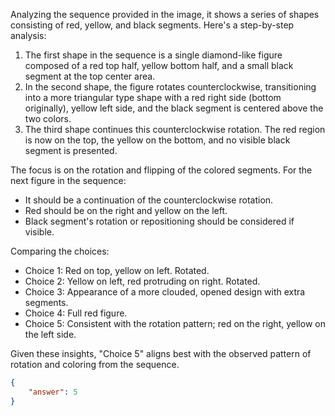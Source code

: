 Analyzing the sequence provided in the image, it shows a series of shapes consisting of red, yellow, and black segments. Here's a step-by-step analysis:

1. The first shape in the sequence is a single diamond-like figure composed of a red top half, yellow bottom half, and a small black segment at the top center area.
2. In the second shape, the figure rotates counterclockwise, transitioning into a more triangular type shape with a red right side (bottom originally), yellow left side, and the black segment is centered above the two colors.
3. The third shape continues this counterclockwise rotation. The red region is now on the top, the yellow on the bottom, and no visible black segment is presented.

The focus is on the rotation and flipping of the colored segments. For the next figure in the sequence:
- It should be a continuation of the counterclockwise rotation.
- Red should be on the right and yellow on the left.
- Black segment's rotation or repositioning should be considered if visible.

Comparing the choices:
- Choice 1: Red on top, yellow on left. Rotated.
- Choice 2: Yellow on left, red protruding on right. Rotated.
- Choice 3: Appearance of a more clouded, opened design with extra segments.
- Choice 4: Full red figure.
- Choice 5: Consistent with the rotation pattern; red on the right, yellow on the left side.

Given these insights, "Choice 5" aligns best with the observed pattern of rotation and coloring from the sequence.

```json
{
    "answer": 5
}
```